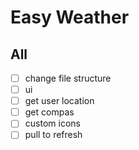 # Easy Weather

## All
- [ ] change file structure
- [ ] ui
- [ ] get user location
- [ ] get compas
- [ ] custom icons
- [ ] pull to refresh
